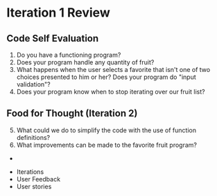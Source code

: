 # Iteration 1 Review

## Code Self Evaluation
1. Do you have a functioning program? 
2. Does your program handle any quantity of fruit?
3. What happens when the user selects a favorite that isn't one of two choices presented to him or her? Does your program do "input validation"?
4. Does your program know when to stop iterating over our fruit list?

## Food for Thought (Iteration 2)
5. What could we do to simplify the code with the use of function definitions?
6. What improvements can be made to the favorite fruit program?

+

 - Iterations
 - User Feedback
 - User stories
 